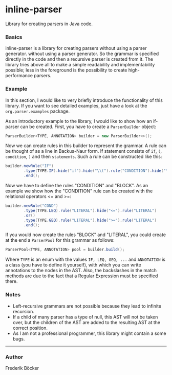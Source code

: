 # inline-parser
Library for creating parsers in Java code.

### Basics
inline-parser is a library for creating parsers without using a parser generator.
without using a parser generator. So the grammar is specified directly in the code and then
a recursive parser is created from it.
The library tries above all to make a simple readability and implementability possible;
less in the foreground is the possibility to create high-performance parsers.

### Example
In this section, I would like to very briefly introduce the functionality of this
library. If you want to see detailed examples, just have a look at the
`org.parser.examples` package.

As an introductory example to the library, I would like to show how an if-parser
can be created. First, you have to create a `ParserBuilder` object:
```java
ParserBuilder<TYPE, ANNOTATION> builder = new ParserBuilder<>();
```
Now we can create rules in this builder to represent the grammar.
A rule can be thought of as a line in Backus-Naur form.
If statement consists of `if`, `(`, `condition`, `)` and then `statements`.
Such a rule can be constructed like this:
```java
builder.newRule("IF")
        .type(TYPE.IF).hide("if").hide("\\(").rule("CONDITION").hide("\\)").rule("BLOCK")
        .end();
```
Now we have to define the rules "CONDITION" and "BLOCK". As an example we show
how the "CONDITION" rule can be created with the relational operators
<= and >=:
```java
builder.newRule("COND")
        .type(TYPE.LEQ).rule("LITERAL").hide("<=").rule("LITERAL")
        .or()
        .type(TYPE.GEQ).rule("LITERAL").hide(">=").rule("LITERAL")
        .end();
```
If you would now create the rules "BLOCK" and "LITERAL", you could create at the end
a `ParserPool` for this grammar as follows:
```java
ParserPool<TYPE, ANNOTATION> pool = builder.build();
```

Where `TYPE` is an enum with the values `IF, LEQ, GEQ, ...` and
`ANNOTATION` is a class (you have to define it yourself), with which you can write annotations to the nodes in the AST.
Also, the backslashes in the match methods are due to the fact that a Regular Expression must be specified there.

### Notes
- Left-recursive grammars are not possible because they lead to infinite recursion.
- If a child of many parser has a type of null, this AST will not be
  taken over, but the children of the AST are added to the resulting AST at the correct position.
- As I am not a professional programmer, this library might contain a some bugs.

---
### Author
Frederik Böcker

